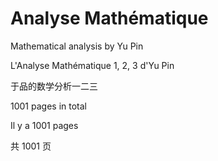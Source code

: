 # Analyse Mathématique

Mathematical analysis by Yu Pin


L'Analyse Mathématique 1, 2, 3 d'Yu Pin


于品的数学分析一二三


1001 pages in total


Il y a 1001 pages


共 1001 页

